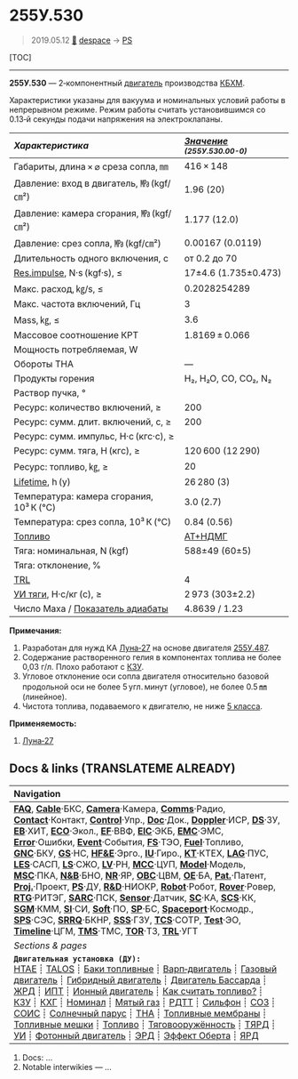 # 255У.530
> 2019.05.12 [🚀](../index/index.md) [despace](index.md) → [PS](ps.md)

[TOC]

---

**255У.530** — 2‑компонентный [двигатель](ps.md) производства [КБХМ](zz_kbhm.md).

Характеристики указаны для вакуума и номинальных условий работы в непрерывном режиме. Режим работы считать установившимся со 0.13‑й секунды подачи напряжения на электроклапаны.

|*Характеристика*|*[Значение](si.md) <small>(255У.530.00-0)</small>*|
|:--|:--|
|Габариты, длина × ⌀ среза сопла, ㎜|416 × 148|
|Давление: вход в двигатель, ㎫ (kgf/㎝²)|1.96 (20)|
|Давление: камера сгорания, ㎫ (kgf/㎝²)|1.177 (12.0)|
|Давление: срез сопла, ㎫ (kgf/㎝²)|0.00167 (0.0119)|
|Длительность одного включения, с|от 0.2 до 70|
|[Res.impulse](ing.md), N·s (kgf·s), ≤|17±4.6 (1.735±0.473)|
|Макс. расход, ㎏/s, ≤|0.2028254289|
|Макс. частота включений, Гц|3|
|Mass, ㎏, ≤|3.6|
|Массовое соотношение КРТ|1.8169 ± 0.066|
|Мощность потребляемая, W||
|Обороты ТНА|—|
|Продукты горения|H₂, H₂O, CO, CO₂, N₂|
|Раствор пучка, °||
|Ресурс: количество включений, ≥|200|
|Ресурс: сумм. длит. включений, c, ≥|200|
|Ресурс: сумм. импульс, Н·с (кгс·с), ≥||
|Ресурс: сумм. тяга, Н (кгс), ≥|120 600 (12 290)|
|Ресурс: топливо, ㎏, ≥|20|
|[Lifetime](lifetime.md), h (y)|26 280 (3)|
|Температура: камера сгорания, 10³ К (℃)|3.0 (2.7)|
|Температура: срез сопла, 10³ К (℃)|0.84 (0.56)|
|[Топливо](fuel.md)|[АТ+НДМГ](at_plus.md)|
|Тяга: номинальная, N (kgf)|588±49 (60±5)|
|Тяга: отклонение, %||
|[TRL](trl.md)|4|
|[УИ тяги](isp.md), Н·с/кг (с), ≥|2 973 (303±2.2)|
|Число Маха / [Показатель адиабаты](heat_cr.md)|4.8639 / 1.23|

**Примечания:**

   1. Разработан для нужд КА [Луна‑27](луна_27.md) на основе двигателя [255У.487](255u_487.md).
   1. Содержание растворенного гелия в компонентах топлива не более 0,03 г/л. Плохо работают с [КЗУ](cinu.md).
   1. Угловое отклонение оси сопла двигателя относительно базовой продольной оси не более 5 угл. минут (угловое), не более 0.5 ㎜ (линейное).
   1. Чистота топлива, подаваемого к двигателю, не ниже [5 класса](clean_lvl.md).

**Применяемость:**

   1. [Луна‑27](луна_27.md)



<p style="page-break-after:always"> </p>

## Docs & links (TRANSLATEME ALREADY)
|Navigation|
|:--|
|**[FAQ](faq.md)**, **[Cable](cable.md)**·БКС, **[Camera](cam.md)**·Камера, **[Comms](comms.md)**·Радио, **[Contact](contact.md)**·Контакт, **[Control](control.md)**·Упр., **[Doc](doc.md)**·Док., **[Doppler](doppler.md)**·ИСР, **[DS](ds.md)**·ЗУ, **[EB](eb.md)**·ХИТ, **[ECO](ecology.md)**·Экол., **[EF](ef.md)**·ВВФ, **[ElC](elc.md)**·ЭКБ, **[EMC](emc.md)**·ЭМС, **[Error](error.md)**·Ошибки, **[Event](event.md)**·События, **[FS](fs.md)**·ТЭО, **[Fuel](fuel.md)**·Топливо, **[GNC](gnc.md)**·БКУ, **[GS](scs.md)**·НС, **[HF&E](hfe.md)**·Эрго., **[IU](iu.md)**·Гиро., **[KT](kt.md)**·КТЕХ, **[LAG](lag.md)**·ПУC, **[LES](les.md)**·САСП, **[LS](ls.md)**·СЖО, **[LV](lv.md)**·РН, **[MCC](mcc.md)**·ЦУП, **[Model](model.md)**·Модель, **[MSC](sc.md)**·ПКА, **[N&B](nnb.md)**·БНО, **[NR](nr.md)**·ЯР, **[OBC](obc.md)**·ЦВМ, **[OE](oe.md)**·БА, **[Pat.](патент.md)**·Патент, **[Proj.](project.md)**·Проект, **[PS](ps.md)**·ДУ, **[R&D](rnd.md)**·НИОКР, **[Robot](robotics.md)**·Робот, **[Rover](rover.md)**·Ровер, **[RTG](rtg.md)**·РИТЭГ, **[SARC](sarc.md)**·ПСК, **[Sensor](sensor.md)**·Датчик, **[SC](sc.md)**·КА, **[SCS](scs.md)**·КК, **[SGM](sgm.md)**·КММ, **[SI](si.md)**·СИ, **[Soft](soft.md)**·ПО, **[SP](sp.md)**·БС, **[Spaceport](spaceport.md)**·Космодр., **[SPS](sps.md)**·СЭС, **[SRRQ](srrq.md)**·БКНР, **[SSS](sss.md)**·ГЗУ, **[TCS](tcs.md)**·СОТР, **[Test](test.md)**·ЭО, **[Timeline](timeline.md)**·ЦГМ, **[TMS](tms.md)**·ТМС, **[TOR](tor.md)**·ТЗ, **[TRL](trl.md)**·УГТ|
|*Sections & pages*|
|**`Двигательная установка (ДУ):`**<br> [HTAE](htae.md) ┊ [TALOS](talos.md) ┊ [Баки топливные](fuel_tank.md) ┊ [Варп‑двигатель](warp_drive.md) ┊ [Газовый двигатель](cgt.md) ┊ [Гибридный двигатель](гбрд.md) ┊ [Двигатель Бассарда](bussard_ramjet.md) ┊ [ЖРД](lpr.md) ┊ [ИПТ](ing.md) ┊ [Ионный двигатель](иод.md) ┊ [Как считать топливо?](si.md) ┊ [КЗУ](cinu.md) ┊ [КХГ](cgs.md) ┊ [Номинал](nominal.md) ┊ [Мятый газ](exhsteam.md) ┊ [РДТТ](spr.md) ┊ [Сильфон](сильфон.md) ┊ [СОЗ](соз.md) ┊ [СОИС](соис.md) ┊ [Солнечный парус](солнечный_парус.md) ┊ [ТНА](turbopump.md) ┊ [Топливные мембраны](топливные_мембраны.md) ┊ [Топливные мешки](топливные_мешки.md) ┊ [Топливо](fuel.md) ┊ [Тяговооружённость](ttwr.md) ┊ [ТЯРД](тярд.md) ┊ [УИ](isp.md) ┊ [Фотонный двигатель](фотонный_двигатель.md) ┊ [ЭРД](epsp.md) ┊ [Эффект Оберта](oberth_eff.md) ┊ [ЯРД](ntr.md)|

   1. Docs: …
   1. Notable interwikies — …

